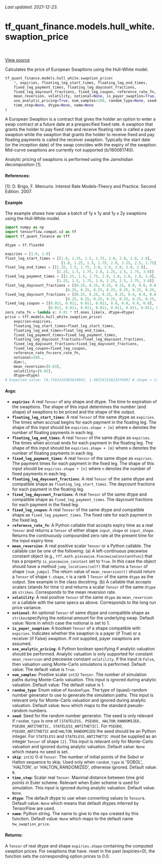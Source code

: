 <!--
This file is generated by a tool. Do not edit directly.
For open-source contributions the docs will be updated automatically.
-->

*Last updated: 2021-12-23.*

<div itemscope itemtype="http://developers.google.com/ReferenceObject">
<meta itemprop="name" content="tf_quant_finance.models.hull_white.swaption_price" />
<meta itemprop="path" content="Stable" />
</div>

# tf_quant_finance.models.hull_white.swaption_price

<!-- Insert buttons and diff -->

<table class="tfo-notebook-buttons tfo-api" align="left">
</table>

<a target="_blank" href="https://github.com/google/tf-quant-finance/blob/master/tf_quant_finance/models/hull_white/swaption.py">View source</a>



Calculates the price of European Swaptions using the Hull-White model.

```python
tf_quant_finance.models.hull_white.swaption_price(
    *, expiries, floating_leg_start_times, floating_leg_end_times,
    fixed_leg_payment_times, floating_leg_daycount_fractions,
    fixed_leg_daycount_fractions, fixed_leg_coupon, reference_rate_fn,
    mean_reversion, volatility, notional=None, is_payer_swaption=True,
    use_analytic_pricing=True, num_samples=100, random_type=None, seed=None, skip=0,
    time_step=None, dtype=None, name=None
)
```



<!-- Placeholder for "Used in" -->

A European Swaption is a contract that gives the holder an option to enter a
swap contract at a future date at a prespecified fixed rate. A swaption that
grants the holder to pay fixed rate and receive floating rate is called a
payer swaption while the swaption that grants the holder to receive fixed and
pay floating payments is called the receiver swaption. Typically the start
date (or the inception date) of the swap concides with the expiry of the
swaption. Mid-curve swaptions are currently not supported (b/160061740).

Analytic pricing of swaptions is performed using the Jamshidian decomposition
[1].

#### References:
  [1]: D. Brigo, F. Mercurio. Interest Rate Models-Theory and Practice.
  Second Edition. 2007.

#### Example
The example shows how value a batch of 1y x 1y and 1y x 2y swaptions using the
Hull-White model.

````python
import numpy as np
import tensorflow.compat.v2 as tf
import tf_quant_finance as tff

dtype = tf.float64

expiries = [1.0, 1.0]
float_leg_start_times = [[1.0, 1.25, 1.5, 1.75, 2.0, 2.0, 2.0, 2.0],
                          [1.0, 1.25, 1.5, 1.75, 2.0, 2.25, 2.5, 2.75]]
float_leg_end_times = [[1.25, 1.5, 1.75, 2.0, 2.0, 2.0, 2.0, 2.0],
                        [1.25, 1.5, 1.75, 2.0, 2.25, 2.5, 2.75, 3.0]]
fixed_leg_payment_times = [[1.25, 1.5, 1.75, 2.0, 2.0, 2.0, 2.0, 2.0],
                        [1.25, 1.5, 1.75, 2.0, 2.25, 2.5, 2.75, 3.0]]
float_leg_daycount_fractions = [[0.25, 0.25, 0.25, 0.25, 0.0, 0.0, 0.0, 0.0],
                            [0.25, 0.25, 0.25, 0.25, 0.25, 0.25, 0.25, 0.25]]
fixed_leg_daycount_fractions = [[0.25, 0.25, 0.25, 0.25, 0.0, 0.0, 0.0, 0.0],
                            [0.25, 0.25, 0.25, 0.25, 0.25, 0.25, 0.25, 0.25]]
fixed_leg_coupon = [[0.011, 0.011, 0.011, 0.011, 0.0, 0.0, 0.0, 0.0],
                    [0.011, 0.011, 0.011, 0.011, 0.011, 0.011, 0.011, 0.011]]
zero_rate_fn = lambda x: 0.01 * tf.ones_like(x, dtype=dtype)
price = tff.models.hull_white.swaption_price(
    expiries=expiries,
    floating_leg_start_times=float_leg_start_times,
    floating_leg_end_times=float_leg_end_times,
    fixed_leg_payment_times=fixed_leg_payment_times,
    floating_leg_daycount_fractions=float_leg_daycount_fractions,
    fixed_leg_daycount_fractions=fixed_leg_daycount_fractions,
    fixed_leg_coupon=fixed_leg_coupon,
    reference_rate_fn=zero_rate_fn,
    notional=100.,
    dim=1,
    mean_reversion=[0.03],
    volatility=[0.02],
    dtype=dtype)
# Expected value: [0.7163243383624043, 1.4031415262337608] # shape = (2,1)
````

#### Args:


* <b>`expiries`</b>: A real `Tensor` of any shape and dtype. The time to
  expiration of the swaptions. The shape of this input determines the number
  (and shape) of swaptions to be priced and the shape of the output.
* <b>`floating_leg_start_times`</b>: A real `Tensor` of the same dtype as `expiries`.
  The times when accrual begins for each payment in the floating leg. The
  shape of this input should be `expiries.shape + [m]` where `m` denotes
  the number of floating payments in each leg.
* <b>`floating_leg_end_times`</b>: A real `Tensor` of the same dtype as `expiries`.
  The times when accrual ends for each payment in the floating leg. The
  shape of this input should be `expiries.shape + [m]` where `m` denotes
  the number of floating payments in each leg.
* <b>`fixed_leg_payment_times`</b>: A real `Tensor` of the same dtype as `expiries`.
  The payment times for each payment in the fixed leg. The shape of this
  input should be `expiries.shape + [n]` where `n` denotes the number of
  fixed payments in each leg.
* <b>`floating_leg_daycount_fractions`</b>: A real `Tensor` of the same dtype and
  compatible shape as `floating_leg_start_times`. The daycount fractions
  for each payment in the floating leg.
* <b>`fixed_leg_daycount_fractions`</b>: A real `Tensor` of the same dtype and
  compatible shape as `fixed_leg_payment_times`. The daycount fractions
  for each payment in the fixed leg.
* <b>`fixed_leg_coupon`</b>: A real `Tensor` of the same dtype and compatible shape
  as `fixed_leg_payment_times`. The fixed rate for each payment in the
  fixed leg.
* <b>`reference_rate_fn`</b>: A Python callable that accepts expiry time as a real
  `Tensor` and returns a `Tensor` of either shape `input_shape` or
  `input_shape`. Returns the continuously compounded zero rate at
  the present time for the input expiry time.
* <b>`mean_reversion`</b>: A real positive scalar `Tensor` or a Python callable. The
  callable can be one of the following:
  (a) A left-continuous piecewise constant object (e.g.,
  `tff.math.piecewise.PiecewiseConstantFunc`) that has a property
  `is_piecewise_constant` set to `True`. In this case the object should
  have a method `jump_locations(self)` that returns a `Tensor` of shape
  `[num_jumps]`. The return value of `mean_reversion(t)` should return a
  `Tensor` of shape `t.shape`, `t` is a rank 1 `Tensor` of the same `dtype`
  as the output. See example in the class docstring.
  (b) A callable that accepts scalars (stands for time `t`) and returns a
  scalar `Tensor` of the same `dtype` as `strikes`.
  Corresponds to the mean reversion rate.
* <b>`volatility`</b>: A real positive `Tensor` of the same `dtype` as
  `mean_reversion` or a callable with the same specs as above.
  Corresponds to the long run price variance.
* <b>`notional`</b>: An optional `Tensor` of same dtype and compatible shape as
  `strikes`specifying the notional amount for the underlying swap.
   Default value: None in which case the notional is set to 1.
* <b>`is_payer_swaption`</b>: A boolean `Tensor` of a shape compatible with `expiries`.
  Indicates whether the swaption is a payer (if True) or a receiver
  (if False) swaption. If not supplied, payer swaptions are assumed.
* <b>`use_analytic_pricing`</b>: A Python boolean specifying if analytic valuation
  should be performed. Analytic valuation is only supported for constant
  `mean_reversion` and piecewise constant `volatility`. If the input is
  `False`, then valuation using Monte-Carlo simulations is performed.
  Default value: The default value is `True`.
* <b>`num_samples`</b>: Positive scalar `int32` `Tensor`. The number of simulation
  paths during Monte-Carlo valuation. This input is ignored during analytic
  valuation.
  Default value: The default value is 1.
* <b>`random_type`</b>: Enum value of `RandomType`. The type of (quasi)-random
  number generator to use to generate the simulation paths. This input is
  relevant only for Monte-Carlo valuation and ignored during analytic
  valuation.
  Default value: `None` which maps to the standard pseudo-random numbers.
* <b>`seed`</b>: Seed for the random number generator. The seed is only relevant if
  `random_type` is one of
  `[STATELESS, PSEUDO, HALTON_RANDOMIZED, PSEUDO_ANTITHETIC,
    STATELESS_ANTITHETIC]`. For `PSEUDO`, `PSEUDO_ANTITHETIC` and
  `HALTON_RANDOMIZED` the seed should be an Python integer. For
  `STATELESS` and  `STATELESS_ANTITHETIC `must be supplied as an integer
  `Tensor` of shape `[2]`. This input is relevant only for Monte-Carlo
  valuation and ignored during analytic valuation.
  Default value: `None` which means no seed is set.
* <b>`skip`</b>: `int32` 0-d `Tensor`. The number of initial points of the Sobol or
  Halton sequence to skip. Used only when `random_type` is 'SOBOL',
  'HALTON', or 'HALTON_RANDOMIZED', otherwise ignored.
  Default value: `0`.
* <b>`time_step`</b>: Scalar real `Tensor`. Maximal distance between time grid points
  in Euler scheme. Relevant when Euler scheme is used for simulation. This
  input is ignored during analytic valuation.
  Default value: `None`.
* <b>`dtype`</b>: The default dtype to use when converting values to `Tensor`s.
  Default value: `None` which means that default dtypes inferred by
  TensorFlow are used.
* <b>`name`</b>: Python string. The name to give to the ops created by this function.
  Default value: `None` which maps to the default name
  `hw_swaption_price`.


#### Returns:

A `Tensor` of real dtype and shape  `expiries.shape` containing the
computed swaption prices. For swaptions that have. reset in the past
(expiries<0), the function sets the corresponding option prices to 0.0.
